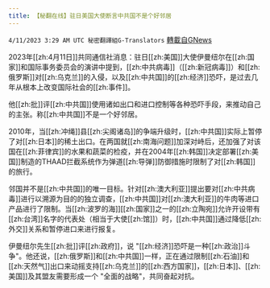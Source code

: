 ```yaml
---
title: 【秘翻在线】驻日美国大使断言中共国不是个好邻居
---
```

`4/11/2023 3:29 AM UTC 秘密翻譯組G-Translators` [轉載自GNews](https://gnews.org/articles/1084300)

         

2023年[[zh:4月11日]]共同通信社消息：驻日[[zh:美国]]大使伊曼纽尔在[[zh:国家]]和国际事务委员会的演讲中提到，[[zh:中共病毒]]（[[zh:新冠病毒]]）和[[zh:俄罗斯]]对[[zh:乌克兰]]的入侵，以及[[zh:中共国]]的[[zh:经济]]恐吓，是过去几年从根本上改变国际社会的[[zh:事件]]。

他[[zh:批]]评[[zh:中共国]]使用诸如出口和进口控制等各种恐吓手段，来推动自己的主张。称[[zh:中共国]]不是一个好邻居。

2010年，当[[zh:冲绳]]县[[zh:尖阁诸岛]]的争端升级时，[[zh:中共国]]实际上暂停了对[[zh:日本]]的稀土出口。在两国就[[zh:南海问题]]加深对峙后，还加强了对该国在[[zh:菲律宾]]的水果和蔬菜的检疫，并在2004年[[zh:韩国]]决定部署[[zh:美国]]制造的THAAD拦截系统作为弹道[[zh:导弹]]防御措施时限制了对[[zh:韩国]]的旅行。

邻国并不是[[zh:中共国]]的唯一目标。针对[[zh:澳大利亚]]提出要对[[zh:中共病毒]]进行以溯源为目的的独立调查，[[zh:中共国]]对[[zh:澳大利亚]]的牛肉等进口产品进行了限制。当[[zh:波罗的海]][[zh:国家]]之一的[[zh:立陶宛]]允许开设带有[[zh:台湾]]名字的代表处（相当于大使[[zh:馆]]）时，[[zh:中共国]]通过降低[[zh:外交]]关系和暂停进口来进行报复。

伊曼纽尔先生[[zh:批]]评[[zh:政府]]，说 "[[zh:经济]]恐吓是一种[[zh:政治]]斗争"。他还说，[[zh:俄罗斯]]和[[zh:中共国]]一样，正在通过限制[[zh:石油]]和[[zh:天然气]]出口来动摇支持[[zh:乌克兰]]的[[zh:西方国家]]，[[zh:日本]]、[[zh:美国]]及其盟友需要形成一个 "全面的战略"，共同奋起对抗。
